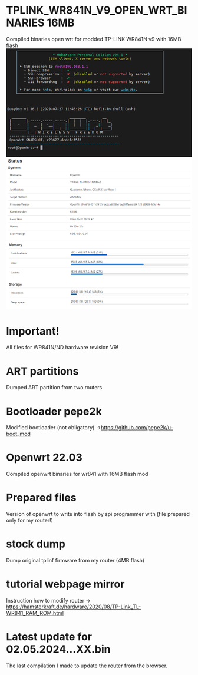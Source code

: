# TPLINK_WR841N_V9_OPEN_WRT_BINARIES 16MB
Compiled binaries open wrt for modded TP-LINK WR841N v9 with 16MB flash
![Alt text](1.png?raw=true "Title")  
![Alt text](2.png?raw=true "Title")  
![Alt text](3.png?raw=true "Title")  


# Important!
All files for WR841N/ND hardware revision V9!

# ART partitions
Dumped ART partition from two routers

# Bootloader pepe2k
Modified bootloader (not obligatory) ->https://github.com/pepe2k/u-boot_mod

# Openwrt 22.03
Compiled openwrt binaries for wr841 with 16MB flash mod

# Prepared files
Version of openwrt to write into flash by spi programmer with (file prepared only for my router!)

# stock dump
Dump original tplinf firmware from my router (4MB flash)

# tutorial webpage mirror
Instruction how to modify router -> https://hamsterkraft.de/hardware/2020/08/TP-Link_TL-WR841_RAM_ROM.html

# Latest update for 02.05.2024...XX.bin
The last compilation I made to update the router from the browser.

